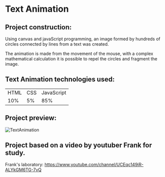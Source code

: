 <h1> Text Animation </h1>

## Project construction:

Using canvas and javaScript programming, an image formed by hundreds of circles connected by lines from a text was created.

The animation is made from the movement of the mouse, with a complex mathematical calculation it is possible to repel the circles and fragment the image.


## Text Animation technologies used:

<table>
<tr>
<td> HTML </td>
<td> CSS </td>
<td> JavaScript </td>
</tr>
<tr>
<td> 10% </td>
<td> 5% </td>
<td> 85% </td>
</tr>
<table>

## Project preview:
  
  ![TextAnimation](https://user-images.githubusercontent.com/65191024/161281490-5b73ea87-19c4-4181-81ff-228072f72399.gif)

## Project based on a video by youtuber Frank for study.


Frank's laboratory:
https://www.youtube.com/channel/UCEqc149iR-ALYkGM6TG-7vQ


